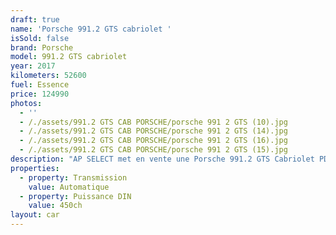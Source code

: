 ```yaml
---
draft: true
name: 'Porsche 991.2 GTS cabriolet '
isSold: false
brand: Porsche
model: 991.2 GTS cabriolet
year: 2017
kilometers: 52600
fuel: Essence
price: 124990
photos:
  - ''
  - /./assets/991.2 GTS CAB PORSCHE/porsche 991 2 GTS (10).jpg
  - /./assets/991.2 GTS CAB PORSCHE/porsche 991 2 GTS (14).jpg
  - /./assets/991.2 GTS CAB PORSCHE/porsche 991 2 GTS (16).jpg
  - /./assets/991.2 GTS CAB PORSCHE/porsche 991 2 GTS (15).jpg
description: "AP SELECT met en vente une Porsche 991.2 GTS Cabriolet PDK 3.0l 450ch.\nModèle du 04/2017 avec 52600km.\n\nCouleur Schwarz metallic, intérieur étendu cuir / surpiqûres noires.\n\nVéhiculé en carte Grise \U0001F1EB\U0001F1F7 sans malus\nÉligible Porsche Approved\n\nLe véhicule est en parfait état avec historique complet Porsche.\n\nÉquipements et options :\n- Boîte PDK\n- Finition GTS\n- PDCC suspensions actives\n- Pack Chrono plus\n- PASM +\n- PSE Échappement sport\n- PTV Porsche Torque Vectoring\n- PDLC Phares dynamique\n- Apple car play\n- Jantes 20\" turbo S black avec écrou central\n- Réservoir 90l\n- Freinage sport\n- Intérieur Cuir noir / surpiqûres noires\n- Sièges sport plus 4 positions chauffants et ventilés\n- GPS 3D Europe tactile\n- Parc distance contrôle PDC avant / arrière\n- Caméra de recul\n- Vitrage arrière surteinté\n- Connexion Ipod et USB\n- Affichage multifonctions plus\n- Climatisation bi zone\n- Éclairage et essuie-glaces automatique\n- Rétroviseurs rabattable électriquement et chauffants\n- Rétroviseurs int / ext Electrochrome\n- Bluetooth\n- Éclairage d’ambiance\n\nLe véhicule est très bien optionné et dans un état irréprochable.\n\nDisponible et visible sur RDV pour acheteur sérieux.\n\nPossibilité d'une garantie 3, 6 ou 12 mois en supplément.\n\nRéalisation des démarches d'immatriculation.\n\nAP SELECT c'est des solutions de courtage et conciergerie sur mesure pour profiter librement de sa passion et de son patrimoine.\n\nPrenez le volant, AP SELECT s'occupe du reste."
properties:
  - property: Transmission
    value: Automatique
  - property: Puissance DIN
    value: 450ch
layout: car
---
```


